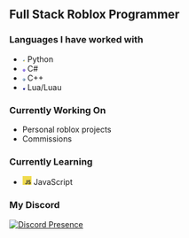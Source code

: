 ## Full Stack Roblox Programmer

### Languages I have worked with

- <img height="5" src="https://raw.githubusercontent.com/github/explore/main/topics/python/python.png"> Python  
- <img height="5" src="https://raw.githubusercontent.com/github/explore/main/topics/csharp/csharp.png"> C#  
- <img height="5" src="https://raw.githubusercontent.com/github/explore/main/topics/cpp/cpp.png"> C++  
- <img height="5" src="https://raw.githubusercontent.com/github/explore/main/topics/lua/lua.png"> Lua/Luau  

### Currently Working On

- Personal roblox projects  
- Commissions  

### Currently Learning

- <img height="16" src="https://raw.githubusercontent.com/github/explore/main/topics/javascript/javascript.png"> JavaScript  

### My Discord

[![Discord Presence](https://lanyard.cnrad.dev/api/1066514347574186034?hideTimestamp=true&hideSpotify=true&hideActivity=true&hideTag=true)](https://discord.com/users/1066514347574186034)
